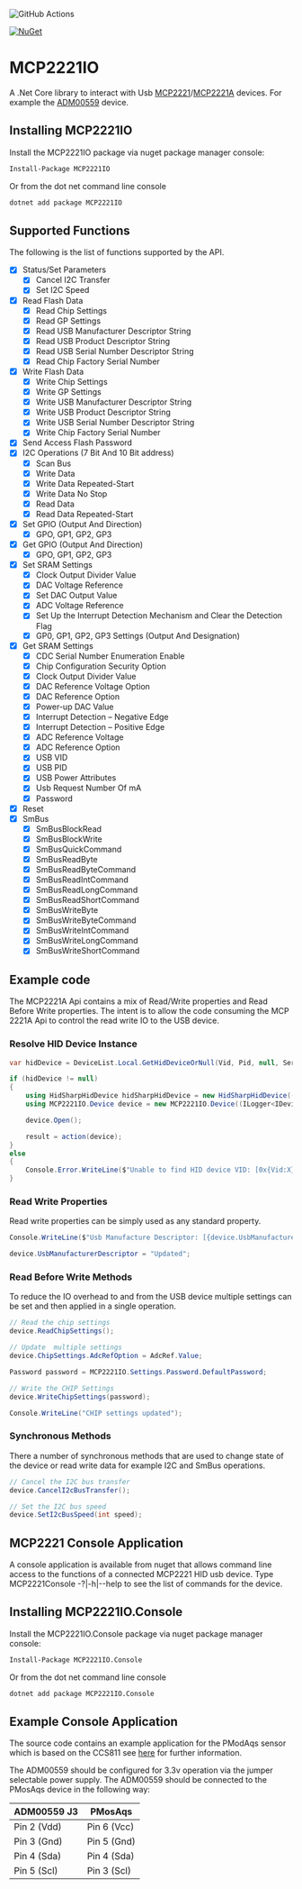 ![GitHub Actions](https://github.com/DerekGn/MCP2221IO/actions/workflows/build.yml/badge.svg)

[![NuGet](https://img.shields.io/nuget/v/MCP2221IO.svg?style=flat-square)](https://www.nuget.org/packages/MCP2221IO/)

# MCP2221IO

A .Net Core library to interact with Usb [MCP2221](https://www.microchip.com/wwwproducts/en/MCP2221)/[MCP2221A](https://www.microchip.com/wwwproducts/en/MCP2221A) devices. For example the [ADM00559](https://www.microchip.com/en-us/development-tool/ADM00559) device.

## Installing MCP2221IO

Install the MCP2221IO package via nuget package manager console:

```ps
Install-Package MCP2221IO
```

Or from the dot net command line console

```cmd
dotnet add package MCP2221IO
```

## Supported Functions

The following is the list of functions supported by the API.

- [x] Status/Set Parameters
  - [x] Cancel I2C Transfer
  - [x] Set I2C Speed
- [x] Read Flash Data
  - [x] Read Chip Settings
  - [x] Read GP Settings
  - [x] Read USB Manufacturer Descriptor String
  - [x] Read USB Product Descriptor String
  - [x] Read USB Serial Number Descriptor String
  - [x] Read Chip Factory Serial Number
- [x] Write Flash Data
  - [x] Write Chip Settings
  - [x] Write GP Settings
  - [x] Write USB Manufacturer Descriptor String
  - [x] Write USB Product Descriptor String
  - [x] Write USB Serial Number Descriptor String
  - [x] Write Chip Factory Serial Number
- [x] Send Access Flash Password
- [x] I2C Operations (7 Bit And 10 Bit address)
  - [x] Scan Bus
  - [x] Write Data
  - [x] Write Data Repeated-Start
  - [x] Write Data No Stop
  - [x] Read Data
  - [x] Read Data Repeated-Start
- [x] Set GPIO (Output And Direction)
  - [x] GPO, GP1, GP2, GP3
- [x] Get GPIO (Output And Direction)
  - [x] GPO, GP1, GP2, GP3
- [x] Set SRAM Settings
  - [x] Clock Output Divider Value
  - [x] DAC Voltage Reference
  - [x] Set DAC Output Value
  - [x] ADC Voltage Reference
  - [x] Set Up the Interrupt Detection Mechanism and Clear the Detection Flag
  - [x] GP0, GP1, GP2, GP3 Settings (Output And Designation)
- [x] Get SRAM Settings
  - [x] CDC Serial Number Enumeration Enable
  - [x] Chip Configuration Security Option
  - [x] Clock Output Divider Value
  - [x] DAC Reference Voltage Option
  - [x] DAC Reference Option
  - [x] Power-up DAC Value
  - [x] Interrupt Detection – Negative Edge
  - [x] Interrupt Detection – Positive Edge
  - [x] ADC Reference Voltage
  - [x] ADC Reference Option
  - [x] USB VID
  - [x] USB PID
  - [x] USB Power Attributes
  - [x] Usb Request Number Of mA
  - [x] Password
- [x] Reset
- [x] SmBus
  - [x] SmBusBlockRead
  - [x] SmBusBlockWrite
  - [x] SmBusQuickCommand
  - [x] SmBusReadByte
  - [x] SmBusReadByteCommand
  - [x] SmBusReadIntCommand
  - [x] SmBusReadLongCommand
  - [x] SmBusReadShortCommand
  - [x] SmBusWriteByte
  - [x] SmBusWriteByteCommand
  - [x] SmBusWriteIntCommand
  - [x] SmBusWriteLongCommand
  - [x] SmBusWriteShortCommand

## Example code

The MCP2221A Api contains a mix of Read/Write properties and Read Before Write properties. The intent is to allow the code consuming the MCP 2221A Api to control the read write IO to the USB device.

### Resolve HID Device Instance

```csharp
var hidDevice = DeviceList.Local.GetHidDeviceOrNull(Vid, Pid, null, Serial);

if (hidDevice != null)
{
    using HidSharpHidDevice hidSharpHidDevice = new HidSharpHidDevice((ILogger<IHidDevice>)_serviceProvider.GetService(typeof(ILogger<IHidDevice>)), hidDevice);
    using MCP2221IO.Device device = new MCP2221IO.Device((ILogger<IDevice>)_serviceProvider.GetService(typeof(ILogger<IDevice>)), hidSharpHidDevice);

    device.Open();

    result = action(device);
}
else
{
    Console.Error.WriteLine($"Unable to find HID device VID: [0x{Vid:X}] PID: [0x{Vid:X}] SerialNumber: [{Serial}]");
}
```

### Read Write Properties

Read write properties can be simply used as any standard property.

```csharp
Console.WriteLine($"Usb Manufacture Descriptor: [{device.UsbManufacturerDescriptor}]");

device.UsbManufacturerDescriptor = "Updated";
```

### Read Before Write Methods

To reduce the IO overhead to and from the USB device multiple settings can be set and then applied in a single operation.

```csharp
// Read the chip settings
device.ReadChipSettings();

// Update  multiple settings
device.ChipSettings.AdcRefOption = AdcRef.Value;

Password password = MCP2221IO.Settings.Password.DefaultPassword;

// Write the CHIP Settings
device.WriteChipSettings(password);

Console.WriteLine("CHIP settings updated");
```

### Synchronous Methods

There a number of synchronous methods that are used to change state of the device or read write data for example I2C and SmBus operations.

```csharp
// Cancel the I2C bus transfer
device.CancelI2cBusTransfer();

// Set the I2C bus speed
device.SetI2cBusSpeed(int speed);
```

## MCP2221 Console Application

A console application is available from nuget that allows command line access to the functions of a connected MCP2221 HID usb device. Type MCP2221Console -?|-h|--help to see the list of commands for the device.

## Installing MCP2221IO.Console

Install the MCP2221IO.Console package via nuget package manager console:

```ps
Install-Package MCP2221IO.Console
```

Or from the dot net command line console

```cmd
dotnet add package MCP2221IO.Console
```

## Example Console Application

The source code contains an example application for the PModAqs sensor which is based on the CCS811 see [here](https://digilent.com/reference/pmod/pmodaqs/start) for further information.

The ADM00559 should be configured for 3.3v operation via the jumper selectable power supply. The ADM00559 should be connected to the PMosAqs device in the following way:

ADM00559 J3 | PMosAqs
---------|----------
 Pin 2 (Vdd) | Pin 6 (Vcc)
 Pin 3 (Gnd) | Pin 5 (Gnd)
 Pin 4 (Sda) | Pin 4 (Sda)
 Pin 5 (Scl) | Pin 3 (Scl)
